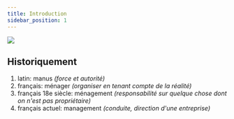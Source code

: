 ```yaml
---
title: Introduction
sidebar_position: 1
---
```


<div 
style={{
    display: 'flex',
    flexDirection: 'column',
    alignItems: 'center',
    justifyContent: 'center',
}}
>
<img src="https://user-images.githubusercontent.com/72823374/173613904-1081faf2-4c79-492f-90e8-ff68d880af0d.png"
/>

</div>

## Historiquement

1. latin: manus _(force et autorité)_
2. français: ménager _(organiser en tenant compte de la réalité)_
3. français 18e siècle: ménagement _(responsabilité sur quelque chose dont on n'est pas propriétaire)_
4. français actuel: management _(conduite, direction d'une entreprise)_

##
